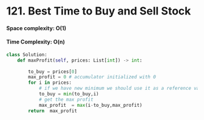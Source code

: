 # 121. Best Time to Buy and Sell Stock

#### Space complexity: O(1)
#### Time Complexity: O(n)
```Python
class Solution:
    def maxProfit(self, prices: List[int]) -> int:
        
        to_buy = prices[0]
        max_profit = 0 # accumulator initialized with 0
        for i in prices:
            # if we have new minimum we should use it as a reference value
            to_buy = min(to_buy,i)
            # get the max profit
            max_profit  = max(i-to_buy,max_profit)
        return  max_profit
```
